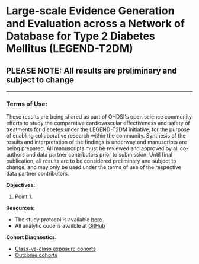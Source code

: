 Large-scale Evidence Generation and Evaluation across a Network of Database for Type 2 Diabetes Mellitus (LEGEND-T2DM)
=============
<h2>PLEASE NOTE: All results are preliminary and subject to change</h2>

<hr class="w-100" style="border-top: black 1px solid;">

<h3>Terms of Use:</h3>
<p>These results are being shared as part of OHDSI's open science community efforts to study the comparative cardiovascular effectiveness and safety of treatments for diabetes under the LEGEND-T2DM initiative, for the purpose of enabling collaborative research within the community.
Synthesis of the results and interpretation of the findings is underway and manuscripts are being prepared.
All manuscripts must be reviewed and approved by all co-authors and data partner contributors prior to submission.
Until final publication, all results are to be considered preliminary and subject to change, and may only be used under the terms of use of the respective data partner contributors.</p>

**Objectives:**<br>
1) Point 1.<br>

**Resources:**<br>
- The study protocol is available <a href="https://github.com/ohdsi-studies/Covid19CharacterizationCharybdis/blob/master/documents/Protocol_COVID-19%20Charybdis%20Characterisation_V5.docx" target="_blank">here</a>
- All analytic code is availble at <a href="https://github.com/ohdsi-studies/Covid19CharacterizationCharybdis" target="_blank">GitHub</a>

**Cohort Diagnostics:**<br>
- <a href="https://data.ohdsi.org/Covid19CharacterizationCharybdisDiagCovid/">Class-vs-class exposure cohorts</a>
- <a href="https://data.ohdsi.org/Covid19CharacterizationCharybdisDiagInfluenza/">Outcome cohorts</a>
